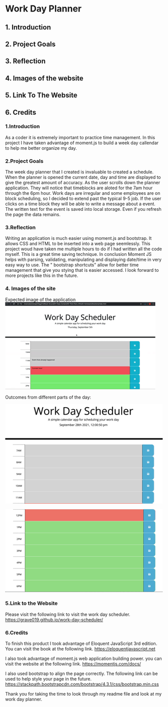 # Work Day Planner

## 1. Introduction

## 2. Project Goals

## 3. Reflection

## 4. Images of the website

## 5. Link To The Website

## 6. Credits

### 1.Introduction

As a coder it is extremely important to practice time management. In this project I have taken advantage of moment.js to build a week day callendar to help me better organize my day.

### 2.Project Goals

The week day planner that I created is invaluable to created a schedule. When the planner is opened the current date, day and time are displayed to give the greatest amount of accuracy. As the user scrolls down the planner application. They will notice that timeblocks are aloted for the 7am hour through the 6pm hour. Work days are irregular and some employees are on block scheduling, so I decided to extend past the typical 9-5 job. If the user clicks on a time block they will be able to write a message about a event. The written text for the event is saved into local storage. Even if you refresh the page the data remains.

### 3.Reflection

Writing an application is much easier using moment.js and bootstrap. It allows CSS and HTML to be inserted into a web page seemlessly. This project woud have taken me multiple hours to do if I had written all the code myself. This is a great time saving technique. In conclusion Moment JS helps with parsing, validating, manipulating and displaying date/time in very easy way to use. The " bootstrap shortcuts" allow for better time management that give you stying that is easier accessed. I look forward to more projects like this in the future.

### 4. Images of the site

Expected image of the application
![example](assets/images/05-third-party-apis-homework-demo.gif)

Outcomes from different parts of the day:

![planner1](assets/images/planner1.png)

![planner2](assets/images/planner2.png)

### 5.Link to the Website

Please visit the following link to visit the work day scheduler.
https://grave019.github.io/work-day-scheduler/

### 6.Credits

To finish this product I took advantage of Eloquent JavaScript 3rd edition. You can visit the book at the following link.
https://eloquentjavascript.net

I also took advantage of moment.js web application building power. you can visit the website at the following link.
https://momentjs.com/docs/

I also used bootstrap to align the page correctly. The following link can be used to help style your page in the future. https://stackpath.bootstrapcdn.com/bootstrap/4.3.1/css/bootstrap.min.css

Thank you for taking the time to look through my readme file and look at my work day planner.